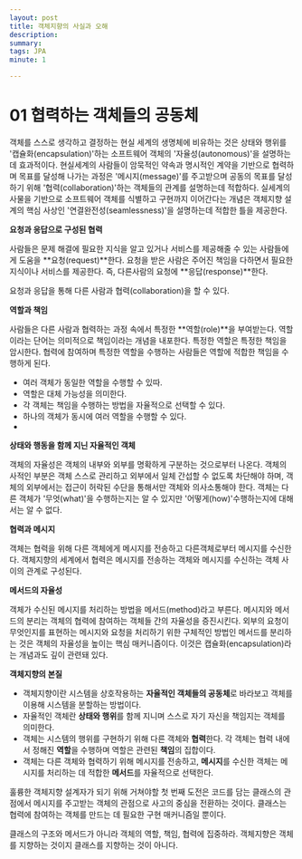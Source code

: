 ```yaml
---
layout: post
title: 객체지향의 사실과 오해
description: 
summary: 
tags: JPA
minute: 1

---
```




# 01 협력하는 객체들의 공동체

객체를 스스로 생각하고 결정하는 현실 세계의 생명체에 비유하는 것은 상태와 행위를 '캡슐화(encapsulation)'하는 소프트웨어 객체의 '자율성(autonomous)'을 설명하는데 효과적이다.
현실세계의 사람들이 암묵적인 약속과 명시적인 계약을 기반으로 협력하며 목표를 달성해 나가는 과정은 '메시지(message)'를 주고받으며 공동의 목표를 달성하기 위해 '협력(collaboration)'하는 객체들의 관계를 설명하는데 적합하다.
실세계의 사물을 기반으로 소프트웨어 객체를 식별하고 구현까지 이어간다는 개념은 객체지향 설계의 핵심 사상인 '연결완전성(seamlessness)'을 설명하는데 적합한 틀을 제공한다.



**요청과 응답으로 구성된 협력**

사람들은 문제 해결에 필요한 지식을 알고 있거나 서비스를 제공해줄 수 있는 사람들에게 도움을 **요청(request)**한다.
요청을 받은 사람은 주어진 책임을 다하면서 필요한 지식이나 서비스를 제공한다. 즉, 다른사람의 요청에 **응답(response)**한다.

요청과 응답을 통해 다른 사람과 협력(collaboration)을 할 수 있다.



**역할과 책임**

사람들은 다른 사람과 협력하는 과정 속에서 특정한 **역할(role)**을 부여받는다.
역할이라는 단어는 의미적으로 책임이라는 개념을 내포한다. 특정한 역할은 특정한 책임을 암시한다. 협력에 참여하며 특정한 역할을 수행하는 사람들은 역할에 적합한 책임을 수행하게 된다.

- 여러 객체가 동일한 역할을 수행할 수 있따.
- 역할은 대체 가능성을 의미한다.
- 각 객체는 책임을 수행하는 방법을 자율적으로 선택할 수 있다.
- 하나의 객체가 동시에 여러 역할을 수행할 수 있다.
- 

**상태와 행동을 함께 지닌 자율적인 객체**

객체의 자율성은 객체의 내부와 외부를 명확하게 구분하는 것으로부터 나온다. 객체의 사적인 부분은 객체 스스로 관리하고 외부에서 일체 간섭할 수 없도록 차단해야 하며, 객체의 외부에서는 접근이 허락된 수단을 통해서만 객체와 의사소통해야 한다.
객체는 다른 객체가 '무엇(what)'을 수행하는지는 알 수 있지만 '어떻게(how)'수행하는지에 대해서는 알 수 없다.



**협력과 메시지**

객체는 협력을 위해 다른 객체에게 메시지를 전송하고 다른객체로부터 메시지를 수신한다. 객체지향의 세계에서 협력은 메시지를 전송하는 객체와 메시지를 수신하는 객체 사이의 관계로 구성된다.



**메서드의 자율성**

객체가 수신된 메시지를 처리하는 방법을 메서드(method)라고 부른다. 메시지와 메서드의 분리는 객체의 협력에 참여하는 객체들 간의 자율성을 증진시킨다.
외부의 요청이 무엇인지를 표현하는 메시지와 요청을 처리하기 위한 구체적인 방법인 메서드를 분리하는 것은 객체의 자율성을 높이는 핵심 매커니즘이다. 이것은 캡슐화(encapsulation)라는 개념과도 깊이 관련돼 있다.



**객체지향의 본질**

- 객체지향이란 시스템을 상호작용하는 **자율적인 객체들의 공동체**로 바라보고 객체를 이용해 시스템을 분할하는 방법이다.
- 자율적인 객체란 **상태와 행위**를 함께 지니며 스스로 자기 자신을 책임지는 객체를 의미한다.
- 객체는 시스템의 행위를 구현하기 위해 다른 객체와 **협력**한다. 각 객체는 협력 내에서 정해진 **역할**을 수행하며 역할은 관련된 **책임**의 집합이다.
- 객체는 다른 객체와 협력하기 위해 메시지를 전송하고, **메시지**를 수신한 객체는 메시지를 처리하는 데 적합한 **메서드**를 자율적으로 선택한다.

훌륭한 객체지향 설계자가 되기 위해 거쳐야할 첫 번째 도전은 코드를 담는 클래스의 관점에서 메시지를 주고받는 객체의 관점으로 사고의 중심을 전환하는 것이다. 클래스는 협력에 참여하는 객체를 만드는 데 필요한 구현 매커니즘일 뿐이다.

클래스의 구조와 메서드가 아니라 객체의 역할, 책임, 협력에 집중하라. 객체지향은 객체를 지향하는 것이지 클래스를 지향하는 것이 아니다.